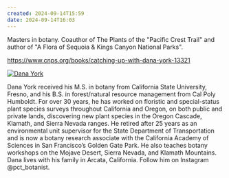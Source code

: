 ```yaml
---
created: 2024-09-14T15:59
date: 2024-09-14T16:03
---
```

Masters in botany. Coauthor of The Plants of the "Pacific Crest Trail" and author of "A Flora of Sequoia & Kings Canyon National Parks".

https://www.cnps.org/books/catching-up-with-dana-york-13321

[![Dana York](https://www.hachettebookgroup.com/wp-content/uploads/2023/02/York-author-photo-by-Ann-Dalkey.jpg?w=420&h=580&crop=1)](https://www.hachettebookgroup.com/contributor/dana-york/)

Dana York received his M.S. in botany from California State University, Fresno, and his B.S. in forest/natural resource management from Cal Poly Humboldt. For over 30 years, he has worked on floristic and special-status plant species surveys throughout California and Oregon, on both public and private lands, discovering new plant species in the Oregon Cascade, Klamath, and Sierra Nevada ranges. He retired after 25 years as an environmental unit supervisor for the State Department of Transportation and is now a botany research associate with the California Academy of Sciences in San Francisco’s Golden Gate Park. He also teaches botany workshops on the Mojave Desert, Sierra Nevada, and Klamath Mountains. Dana lives with his family in Arcata, California. Follow him on Instagram @pct_botanist.